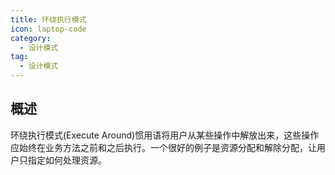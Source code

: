 ```yaml
---
title: 环绕执行模式
icon: laptop-code
category:
  - 设计模式
tag:
  - 设计模式
---
```


## 概述

环绕执行模式(Execute Around)惯用语将用户从某些操作中解放出来，这些操作应始终在业务方法之前和之后执行。一个很好的例子是资源分配和解除分配，让用户只指定如何处理资源。